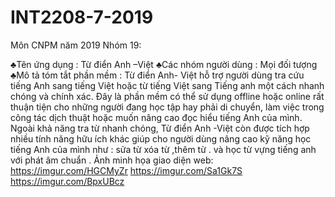 # INT2208-7-2019
Môn CNPM năm 2019
Nhóm 19:

♣Tên ứng dụng : Từ điển Anh –Việt
♣Các nhóm người dùng : Mọi đối tượng 
♣Mô tả tóm tắt phần mềm :
	Từ điển Anh- Việt  hỗ trợ người dùng tra cứu tiếng Anh sang tiếng Việt hoặc từ
 tiếng Việt sang Tiếng anh một cách nhanh chóng và chính xác. Đây là phần mềm  có thể sử dụng offline hoặc online  rất thuận tiện cho những người đang học tập hay phải di chuyển, làm việc trong công tác dịch thuật hoặc muốn nâng cao đọc hiểu tiếng Anh của mình. Ngoài khả năng tra từ nhanh chóng, Từ điển Anh -Việt  còn được tích hợp nhiều tính năng hữu ích khác giúp cho người dùng nâng cao kỹ năng học tiếng Anh của mình như : sửa từ xóa từ ,thêm từ . và học từ vựng tiếng anh với phát âm chuẩn .
Ảnh minh họa giao diện web:
https://imgur.com/HGCMyZr
https://imgur.com/Sa1Gk7S
https://imgur.com/BpxUBcz


